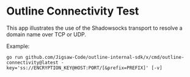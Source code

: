 # Outline Connectivity Test

This app illustrates the use of the Shadowsocks transport to resolve a domain name over TCP or UDP.

Example:
```
go run github.com/Jigsaw-Code/outline-internal-sdk/x/cmd/outline-connectivity@latest -key='ss://ENCRYPTION_KEY@HOST:PORT/[&prefix=PREFIX]' [-v]
```